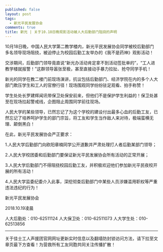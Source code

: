 ```yaml
---
published: false
layout: post
tags:
  - 新光平民发展协会
comments: true
title: 新光 | 关于10.18日晚观影活动被人大后勤部门阻挠的声明  
---
```

10月18日晚，中国人民大学第二教学楼内，新光平民发展协会同学被校后勤部门多名领导现场阻挠，被迫停止为校园后勤工友举办的《我不是药神》观影活动！

交涉期间，后勤部门领导竟直说“新光办活动肯定拿不到活动签批单的”，“工人进教学楼就报警！”这群领导嚣张至极，甚至直接动手暴力拉扯、抢夺同学手机！

新光的同学在教二楼门前现场演讲，抗议包括后勤部门、经济学院在内的多个人大部门欺压学生和工人的官僚行径！现场围观同学纷纷驻足观看、拍手称赞！

学生处处长罗建辉闻讯带保卫处保安前来，但他们不是保护学生利益的！保卫处甚至在现场拉起警戒线，企图阻止周围同学前往现场。

人民大学的某些领导，已然忘记了为这个学校的建设付出最多心血的后勤工友，已然忘记了培养呵护学生的部门宗旨，将工友和学生当作敌人来对待，极端蛮横无理、颠倒黑白！

在此，新光平民发展协会严正要求：

1.人民大学后勤部门向欧阳章楠同学公开道歉并严肃处理打人者后勤某部门领导；

2.人民大学校团委和后勤部门要保证新光平民发展协会所有活动的正常开展；

3.人民大学后勤部门不得阻挠校园后勤工友，并积极欢迎他们参加新光平民夜校开展的所有活动！

4.人民大学监委纪委介入此事，深挖彻查后勤部门中某些人员涉嫌滥用职权等严重违法违纪的行为！

新光平民发展协会

2018.10.19凌晨

人大后勤处：010-62511124
人大保卫处：010-62511073
人大学生处：010-62513856

---
关于佳士工人声援团官网网址更新实时信息以及翻墙防封锁访问方法，请下拉至文章页最下方查看！为营救所有工友同胞共同关注传播扩散！
